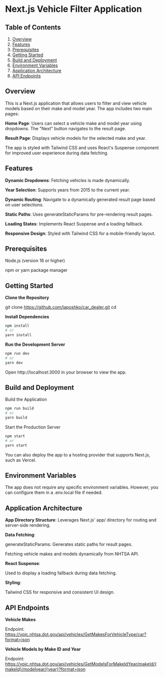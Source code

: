 # Next.js Vehicle Filter Application

 ## Table of Contents
1. [Overview](#overview)
2. [Features](#features)
3. [Prerequisites](#prerequisites)
4. [Getting Started](#getting-started)
5. [Build and Deployment](#build-and-deployment)
6. [Environment Variables](#environment-variables)
7. [Application Architecture](#application-architecture)
8. [API Endpoints](#api-endpoints)

## Overview

This is a Next.js application that allows users to filter and view vehicle models based on their make and model year. The app includes two main pages:

**Home Page**: Users can select a vehicle make and model year using dropdowns. The "Next" button navigates to the result page.

**Result Page**: Displays vehicle models for the selected make and year.

The app is styled with Tailwind CSS and uses React's Suspense component for improved user experience during data fetching.

## Features

**Dynamic Dropdowns**: Fetching vehicles is made dynamically.

**Year Selection**: Supports years from 2015 to the current year.

**Dynamic Routing**: Navigate to a dynamically generated result page based on user selections.

**Static Paths**: Uses generateStaticParams for pre-rendering result pages.

**Loading States**: Implements React Suspense and a loading fallback.

**Responsive Design**: Styled with Tailwind CSS for a mobile-friendly layout.

## Prerequisites

Node.js (version 16 or higher)

npm or yarn package manager

## Getting Started

**Clone the Repository**

git clone https://github.com/laposhko/car_dealer.git
cd <your-local-path-to-project>

**Install Dependencies**
```bash
npm install
# or
yarn install
```

**Run the Development Server**
```bash
npm run dev
# or
yarn dev
```

Open http://localhost:3000 in your browser to view the app.

## Build and Deployment

Build the Application
```bash
npm run build
# or
yarn build
```
Start the Production Server
```bash
npm start
# or
yarn start
```
You can also deploy the app to a hosting provider that supports Next.js, such as Vercel.

## Environment Variables

The app does not require any specific environment variables. However, you can configure them in a .env.local file if needed.

## Application Architecture

**App Directory Structure**: Leverages Next.js' app/ directory for routing and server-side rendering.

**Data Fetching**:

generateStaticParams: Generates static paths for result pages.

Fetching vehicle makes and models dynamically from NHTSA API.

**React Suspense**:

Used to display a loading fallback during data fetching.

**Styling**:

Tailwind CSS for responsive and consistent UI design.

## API Endpoints

**Vehicle Makes**

Endpoint: https://vpic.nhtsa.dot.gov/api/vehicles/GetMakesForVehicleType/car?format=json

**Vehicle Models by Make ID and Year**

Endpoint: https://vpic.nhtsa.dot.gov/api/vehicles/GetModelsForMakeIdYear/makeId/{makeId}/modelyear/{year}?format=json

